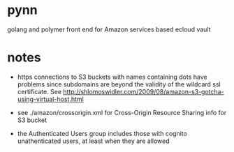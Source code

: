 # pynn
golang and polymer front end for Amazon services based ecloud vault



# notes

  * https connections to S3 buckets with names containing dots have problems since subdomains are beyond the validity of the wildcard ssl certificate. See http://shlomoswidler.com/2009/08/amazon-s3-gotcha-using-virtual-host.html

  * see ./amazon/crossorigin.xml for Cross-Origin Resource Sharing info for S3 bucket

  * the Authenticated Users group includes those with cognito unathenticated users, at least when they are allowed

